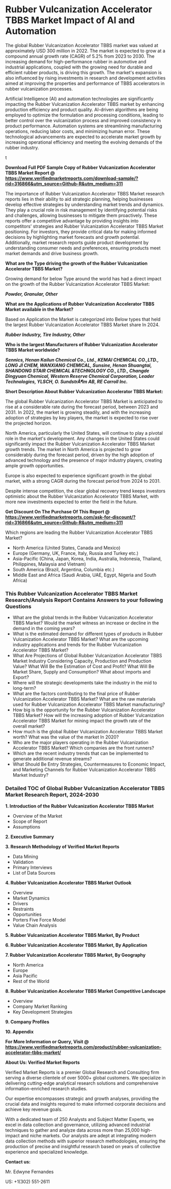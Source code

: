 <meta name="title" content="Global Rubber Vulcanization Accelerator TBBS Market Impact of AI and Automation"><meta name="description" content="The global Rubber Vulcanization Accelerator TBBS market was valued at approximately USD 300 million in 2022. The market is expected to grow at a compound annual growth"><meta name="title" content="Rubber Vulcanization Accelerator TBBS Market Size, Share, Scope, Trends, Growth, Opportunities, Analysis, Forecast"><h1>Rubber Vulcanization Accelerator TBBS Market Impact of AI and Automation</h1><p>The global Rubber Vulcanization Accelerator TBBS market was valued at approximately USD 300 million in 2022. The market is expected to grow at a compound annual growth rate (CAGR) of 5.2% from 2023 to 2030. The increasing demand for high-performance rubber in automotive and industrial applications, coupled with the growing need for durable and efficient rubber products, is driving this growth. The market's expansion is also influenced by rising investments in research and development activities aimed at improving the properties and performance of TBBS accelerators in rubber vulcanization processes.</p><p>Artificial Intelligence (AI) and automation technologies are significantly impacting the Rubber Vulcanization Accelerator TBBS market by enhancing production efficiency and product quality. AI-driven algorithms are being employed to optimize the formulation and processing conditions, leading to better control over the vulcanization process and improved consistency in product performance. Automation systems are streamlining manufacturing operations, reducing labor costs, and minimizing human error. These technological advancements are expected to accelerate market growth by increasing operational efficiency and meeting the evolving demands of the rubber industry.</p>t</p><p id="" class=""><strong>Download Full PDF Sample Copy of Rubber Vulcanization Accelerator TBBS Market Report @ <a href="https://www.verifiedmarketreports.com/download-sample/?rid=316866&utm_source=Github-R&utm_medium=311" target="_blank">https://www.verifiedmarketreports.com/download-sample/?rid=316866&utm_source=Github-R&utm_medium=311</a></strong></p><p>The importance of&nbsp;Rubber Vulcanization Accelerator TBBS Market research reports lies in their ability to aid strategic planning, helping businesses develop effective strategies by understanding market trends and dynamics. They play a crucial role in risk management by identifying potential risks and challenges, allowing businesses to mitigate them proactively. These reports offer a competitive advantage by providing insights into competitors' strategies and Rubber Vulcanization Accelerator TBBS Market positioning. For investors, they provide critical data for making informed decisions by highlighting market forecasts and growth potential. Additionally, market research reports guide product development by understanding consumer needs and preferences, ensuring products meet market demands and drive business growth.</p><p><strong>What are the&nbsp;Type driving the growth of the Rubber Vulcanization Accelerator TBBS Market?</strong></p><p id="" class="">Growing demand for below Type around the world has had a direct impact on the growth of the Rubber Vulcanization Accelerator TBBS Market:</p><em><strong>Powder, Granular, Other</strong></em></p><strong>What are the&nbsp;Applications&nbsp;of Rubber Vulcanization Accelerator TBBS Market available in the Market?</strong></p><p id="" class="">Based on Application the Market is categorized into Below types that held the largest Rubber Vulcanization Accelerator TBBS Market share In 2024.</p><em><strong>Rubber Industry, Tire Industry, Other</strong></em></p><strong>Who is the largest Manufacturers of Rubber Vulcanization Accelerator TBBS Market worldwide?</strong></p><p><em><strong>Sennics, Henan Kailun Chemical Co., Ltd., KEMAI CHEMICAL CO.,LTD., LONG JI CHEM, WANXIANG CHEMICAL, Sunsine, Henan Shuangtai, SHANDONG STAIR CHEMICAL &TECHNOLOGY CO., LTD., Changde Dingyuan Chemical, Western Reserve Chemical Corporation, Leader Technologies, YLSCH, O. SundstrÃ¶m AB, RE Carroll Inc.</strong></em></p><p id="" class=""><strong>Short Description About Rubber Vulcanization Accelerator TBBS Market:</strong></p><p>The global Rubber Vulcanization Accelerator TBBS Market is anticipated to rise at a considerable rate during the forecast period, between 2023 and 2031. In 2022, the market is growing steadily, and with the increasing adoption of strategies by key players, the market is expected to rise over the projected horizon.</p><p>North America, particularly the United States, will continue to play a pivotal role in the market's development. Any changes in the United States could significantly impact the Rubber Vulcanization Accelerator TBBS Market growth trends. The market in North America is projected to grow considerably during the forecast period, driven by the high adoption of advanced technology and the presence of major industry players, creating ample growth opportunities.</p><p>Europe is also expected to experience significant growth in the global market, with a strong CAGR during the forecast period from 2024 to 2031.</p><p>Despite intense competition, the clear global recovery trend keeps investors optimistic about the Rubber Vulcanization Accelerator TBBS Market, with more new investments expected to enter the field in the future.</p><p id="" class=""><strong>Get Discount On The Purchase Of This Report @ <a href="https://www.verifiedmarketreports.com/ask-for-discount/?rid=316866&utm_source=Github-R&utm_medium=311" target="_blank">https://www.verifiedmarketreports.com/ask-for-discount/?rid=316866&utm_source=Github-R&utm_medium=311</a></strong></p>Which regions are leading the Rubber Vulcanization Accelerator TBBS Market?</p><ul><li>North America (United States, Canada and Mexico)</li><li>Europe (Germany, UK, France, Italy, Russia and Turkey etc.)</li><li>Asia-Pacific (China, Japan, Korea, India, Australia, Indonesia, Thailand, Philippines, Malaysia and Vietnam)</li><li>South America (Brazil, Argentina, Columbia etc.)</li><li>Middle East and Africa (Saudi Arabia, UAE, Egypt, Nigeria and South Africa)</li></ul><h3 id="" class="">This Rubber Vulcanization Accelerator TBBS Market Research/Analysis Report Contains Answers to your following Questions</h3><ul><li>What are the global trends in the Rubber Vulcanization Accelerator TBBS Market? Would the market witness an increase or decline in the demand in the coming years?</li><li>What is the estimated demand for different types of products in Rubber Vulcanization Accelerator TBBS Market? What are the upcoming industry applications and trends for the Rubber Vulcanization Accelerator TBBS Market?</li><li>What Are Projections of Global Rubber Vulcanization Accelerator TBBS Market Industry Considering Capacity, Production and Production Value? What Will Be the Estimation of Cost and Profit? What Will Be Market Share, Supply and Consumption? What about imports and Export?</li><li>Where will the strategic developments take the industry in the mid to long-term?</li><li>What are the factors contributing to the final price of Rubber Vulcanization Accelerator TBBS Market? What are the raw materials used for Rubber Vulcanization Accelerator TBBS Market manufacturing?</li><li>How big is the opportunity for the Rubber Vulcanization Accelerator TBBS Market? How will the increasing adoption of Rubber Vulcanization Accelerator TBBS Market for mining impact the growth rate of the overall market?</li><li>How much is the global Rubber Vulcanization Accelerator TBBS Market worth? What was the value of the market In 2020?</li><li>Who are the major players operating in the Rubber Vulcanization Accelerator TBBS Market? Which companies are the front runners?</li><li>Which are the recent industry trends that can be implemented to generate additional revenue streams?</li><li>What Should Be Entry Strategies, Countermeasures to Economic Impact, and Marketing Channels for Rubber Vulcanization Accelerator TBBS Market Industry?</li></ul><h3 id="" class="">Detailed TOC of Global Rubber Vulcanization Accelerator TBBS Market Research Report, 2024-2030</h3><p id="" class=""><strong>1. Introduction of the Rubber Vulcanization Accelerator TBBS Market</strong></p><ul><li>Overview of the Market</li><li>Scope of Report</li><li>Assumptions</li></ul><p id="" class=""><strong>2. Executive Summary</strong></p><p id="" class=""><strong>3. Research Methodology of Verified Market Reports</strong></p><ul><li>Data Mining</li><li>Validation</li><li>Primary Interviews</li><li>List of Data Sources</li></ul><p id="" class=""><strong>4. Rubber Vulcanization Accelerator TBBS Market Outlook</strong></p><ul><li>Overview</li><li>Market Dynamics</li><li>Drivers</li><li>Restraints</li><li>Opportunities</li><li>Porters Five Force Model</li><li>Value Chain Analysis</li></ul><p id="" class=""><strong>5. Rubber Vulcanization Accelerator TBBS Market, By Product</strong></p><p id="" class=""><strong>6. Rubber Vulcanization Accelerator TBBS Market, By Application</strong></p><p id="" class=""><strong>7. Rubber Vulcanization Accelerator TBBS Market, By Geography</strong></p><ul><li>North America</li><li>Europe</li><li>Asia Pacific</li><li>Rest of the World</li></ul><p id="" class=""><strong>8. Rubber Vulcanization Accelerator TBBS Market Competitive Landscape</strong></p><ul><li>Overview</li><li>Company Market Ranking</li><li>Key Development Strategies</li></ul><p id="" class=""><strong>9. Company Profiles</strong></p><p id="" class=""><strong>10. Appendix</strong></p><p id="" class=""><strong>For More Information or Query, Visit @ <a href="https://www.verifiedmarketreports.com/product/rubber-vulcanization-accelerator-tbbs-market/" target="_blank">https://www.verifiedmarketreports.com/product/rubber-vulcanization-accelerator-tbbs-market/</a></strong></p><p id="" class=""><strong>About Us: Verified Market Reports</strong></p><p id="" class="">Verified Market Reports is a premier Global Research and Consulting firm serving a diverse clientele of over 5000+ global customers. We specialize in delivering cutting-edge analytical research solutions and comprehensive information-enriched research studies.</p><p id="" class="">Our expertise encompasses strategic and growth analyses, providing the crucial data and insights required to make informed corporate decisions and achieve key revenue goals.</p><p id="" class="">With a dedicated team of 250 Analysts and Subject Matter Experts, we excel in data collection and governance, utilizing advanced industrial techniques to gather and analyze data across more than 25,000 high-impact and niche markets. Our analysts are adept at integrating modern data collection methods with superior research methodologies, ensuring the production of precise and insightful research based on years of collective experience and specialized knowledge.</p><p id="" class=""><strong>Contact us:</strong></p><p id="" class="">Mr. Edwyne Fernandes</p><p id="" class="">US: +1(302) 551-2611</p>